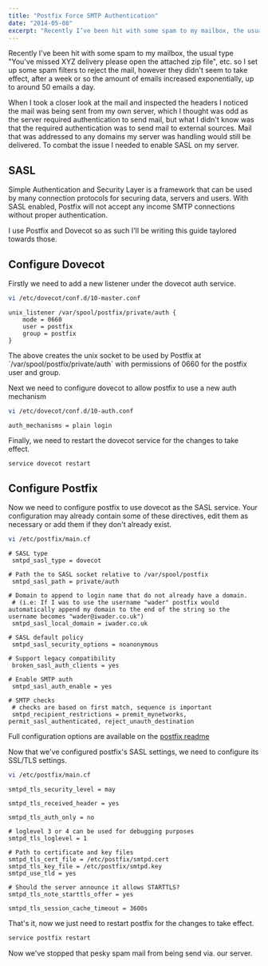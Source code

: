 ```yaml
---
title: "Postfix Force SMTP Authentication"
date: "2014-05-08"
excerpt: "Recently I’ve been hit with some spam to my mailbox, the usual type “You’ve missed XYZ delivery please open the attached zip file”, etc. so I set up some spam filters to reject the mail, however they didn't seem to take effect, after a week or so the amount of emails increased exponentially, up to around 50 emails a day"
---
```


Recently I've been hit with some spam to my mailbox, the usual type "You've missed XYZ delivery please open the attached zip file", etc. so I set up some spam filters to reject the mail, however they didn't seem to take effect, after a week or so the amount of emails increased exponentially, up to around 50 emails a day.

When I took a closer look at the mail and inspected the headers I noticed the mail was being sent from my own server, which I thought was odd as the server required authentication to send mail, but what I didn't know was that the required authentication was to send mail to external sources. Mail that was addressed to any domains my server was handling would still be delivered. To combat the issue I needed to enable SASL on my server.

## SASL

Simple Authentication and Security Layer is a framework that can be used by many connection protocols for securing data, servers and users. With SASL enabled, Postfix will not accept any income SMTP connections without proper authentication.

I use Postfix and Dovecot so as such I'll be writing this guide taylored towards those.

## Configure Dovecot

Firstly we need to add a new listener under the dovecot auth service.

```sh
vi /etc/dovecot/conf.d/10-master.conf
```

```
unix_listener /var/spool/postfix/private/auth {
    mode = 0660
    user = postfix
    group = postfix
}
```

The above creates the unix socket to be used by Postfix at \`/var/spool/postfix/private/auth\` with permissions of 0660 for the postfix user and group.

Next we need to configure dovecot to allow postfix to use a new auth mechanism

```sh
vi /etc/dovecot/conf.d/10-auth.conf
```

```
auth_mechanisms = plain login
```

Finally, we need to restart the dovecot service for the changes to take effect.

```sh
service dovecot restart
```

## Configure Postfix

Now we need to configure postfix to use dovecot as the SASL service. Your configuration may already contain some of these directives, edit them as necessary or add them if they don't already exist.

```sh
vi /etc/postfix/main.cf
```

```
# SASL type
 smtpd_sasl_type = dovecot

# Path the to SASL socket relative to /var/spool/postfix
 smtpd_sasl_path = private/auth

# Domain to append to login name that do not already have a domain.
 # (i.e: If I was to use the username "wader" postfix would automatically append my domain to the end of the string so the username becomes "wader@iwader.co.uk")
 smtpd_sasl_local_domain = iwader.co.uk

# SASL default policy
 smtpd_sasl_security_options = noanonymous

# Support legacy compatibility
 broken_sasl_auth_clients = yes

# Enable SMTP auth
 smtpd_sasl_auth_enable = yes

# SMTP checks
 # checks are based on first match, sequence is important
 smtpd_recipient_restrictions = premit_mynetworks, permit_sasl_authenticated, reject_unauth_destination
```

Full configuration options are available on the [postfix readme](http://www.postfix.org/SASL_README.html)

Now that we've configured postfix's SASL settings, we need to configure its SSL/TLS settings.

```sh
vi /etc/postfix/main.cf
```

```
smtpd_tls_security_level = may

smtpd_tls_received_header = yes

smtpd_tls_auth_only = no

# loglevel 3 or 4 can be used for debugging purposes
smtpd_tls_loglevel = 1

# Path to certificate and key files
smtpd_tls_cert_file = /etc/postfix/smtpd.cert
smtpd_tls_key_file = /etc/postfix/smtpd.key
smtpd_use_tld = yes

# Should the server announce it allows STARTTLS?
smtpd_tls_note_starttls_offer = yes

smtpd_tls_session_cache_timeout = 3600s
```

That's it, now we just need to restart postfix for the changes to take effect.

```sh
service postfix restart
```

Now we've stopped that pesky spam mail from being send via. our server.
